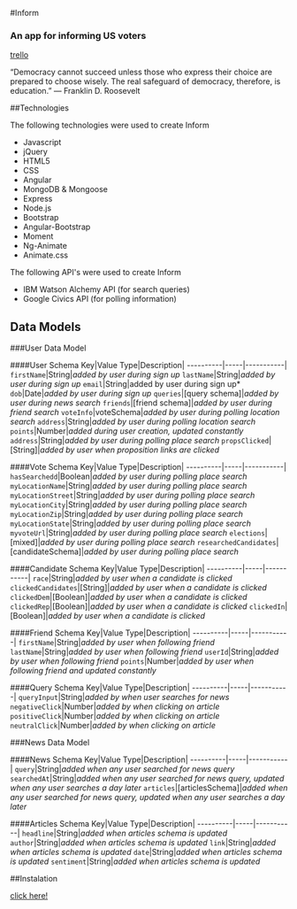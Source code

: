 #Inform
### An app for informing US voters

[trello](https://trello.com/b/MR9HrXhq/inform)

“Democracy cannot succeed unless those who express their choice are prepared to choose wisely. The real safeguard of democracy, therefore, is education.” 
― Franklin D. Roosevelt

##Technologies

The following technologies were used to create Inform

* Javascript
* jQuery
* HTML5
* CSS
* Angular
* MongoDB & Mongoose
* Express
* Node.js
* Bootstrap
* Angular-Bootstrap
* Moment
* Ng-Animate
* Animate.css

The following API's were used to create Inform 

* IBM Watson Alchemy API (for search queries)
* Google Civics API (for polling information)


## Data Models

###User Data Model

####User Schema
Key|Value Type|Description|
----------|-----|-----------|
`firstName`|String|*added by user during sign up*
`lastName`|String|*added by user during sign up*
`email`|String|added by user during sign up*
`dob`|Date|*added by user during sign up*
`queries`|[query schema]|*added by user during news search*
`friends`|[friend schema]|*added by user during friend search*
`voteInfo`|voteSchema|*added by user during polling location search*
`address`|String|*added by user during polling location search*
`points`|Number|*added during user creation, updated constantly*
`address`|String|*added by user during polling place search*
`propsClicked`|[String]|*added by user when proposition links are clicked*

####Vote Schema
Key|Value Type|Description|
----------|-----|-----------|
`hasSearchedd`|Boolean|*added by user during polling place search*
`myLocationName`|String|*added by user during polling place search*
`myLocationStreet`|String|*added by user during polling place search*
`myLocationCity`|String|*added by user during polling place search*
`myLocationZip`|String|*added by user during polling place search*
`myLocationState`|String|*added by user during polling place search*
`myvoteUrl`|String|*added by user during polling place search*
`elections`|[mixed]|*added by user during polling place search*
`researchedCandidates`|[candidateSchema]|*added by user during polling place search*

####Candidate Schema
Key|Value Type|Description|
----------|-----|-----------|
`race`|String|*added by user when a candidate is clicked*
`clickedCandidates`|[String]|*added by user when a candidate is clicked*
`clickedDem`|[Boolean]|*added by user when a candidate is clicked*
`clickedRep`|[Boolean]|*added by user when a candidate is clicked*
`clickedIn`|[Boolean]|*added by user when a candidate is clicked*

####Friend Schema
Key|Value Type|Description|
----------|-----|-----------|
`firstName`|String|*added by user when following friend*
`lastName`|String|*added by user when following friend*
`userId`|String|*added by user when following friend*
`points`|Number|*added by user when following friend and updated constantly*

####Query Schema
Key|Value Type|Description|
----------|-----|-----------|
`queryInput`|String|*added by when user searches for news*
`negativeClick`|Number|*added by when clicking on article*
`positiveClick`|Number|*added by when clicking on article*
`neutralClick`|Number|*added by when clicking on article*


###News Data Model

####News Schema
Key|Value Type|Description|
----------|-----|-----------|
`query`|String|*added when any user searched for news query*
`searchedAt`|String|*added when any user searched for news query, updated when any user searches a day later*
`articles`|[articlesSchema]|*added when any user searched for news query, updated when any user searches a day later*

####Articles Schema
Key|Value Type|Description|
----------|-----|-----------|
`headline`|String|*added when articles schema is updated*
`author`|String|*added when articles schema is updated*
`link`|String|*added when articles schema is updated*
`date`|String|*added when articles schema is updated*
`sentiment`|String|*added when articles schema is updated*

##Instalation

[click here!](http://inform-yourself.herokuapp.com)

